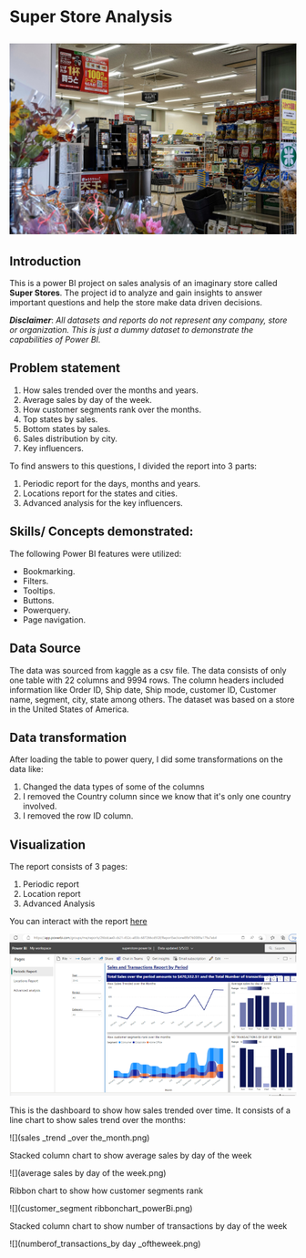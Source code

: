 # Super Store Analysis

![](building-g55a88d54a_1920.jpg)
---
## Introduction
This is a power BI project on sales analysis of an imaginary store called **Super Stores**.
The project id to analyze and gain insights to answer important questions and help the store make data driven decisions.

**_Disclaimer_**: _All datasets and reports do not represent any company, store or organization. This is just a dummy dataset to demonstrate the capabilities of Power BI._

## Problem statement
1. How sales trended over the months and years.
2. Average sales by day of the week.
3. How customer segments rank over the months.
4. Top states by sales.
5. Bottom states by sales.
6. Sales distribution by city.
7. Key influencers.

To find answers to this questions, I divided the report into 3 parts: 
1. Periodic report for the days, months and years.
2. Locations report for the states and cities.
3. Advanced analysis for the key influencers.

## Skills/ Concepts demonstrated:
The following Power BI features were utilized:
- Bookmarking.
- Filters.
- Tooltips.
- Buttons.
- Powerquery.
- Page navigation.

## Data Source
The data was sourced from kaggle as a csv file. The data consists of only one table with 22 columns and 9994 rows. The column headers included information like Order ID, Ship date, Ship mode, customer ID, Customer name, segment, city, state among others. The dataset was based on a store in the United States of America.

## Data transformation

After loading the table to power query, I did some transformations on the data like:
1. Changed the data types of some of the columns
2. I removed the Country column since we know that it's only one country involved.
3. I removed the row ID column.

## Visualization

The report consists of 3 pages:
1. Periodic report
2. Location report
3. Advanced Analysis

You can interact with the report [here](https://app.powerbi.com/groups/7947a12e-20ef-4e63-80fd-f5f47d010fd3/reports/26bdcae0-cb21-432c-a83b-687266cd5f2f/ReportSectione8fbf760089a179a7eb4)

![](periodic_report.png)

This is the dashboard to show how sales trended over time. It consists of a line chart to show sales trend over the months:

![](sales _trend _over the_month.png)

Stacked column chart to show average sales by day of the week

![](average sales by day of the week.png)

Ribbon chart to show how customer segments rank

![](customer_segment ribbonchart_powerBi.png)

Stacked column chart to show number of transactions by day of the week

![](numberof_transactions_by day _oftheweek.png)
